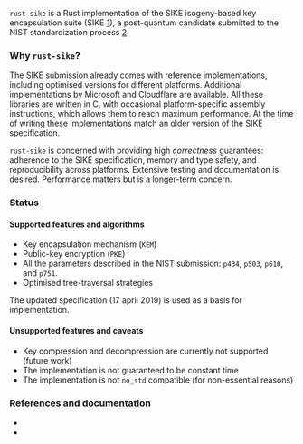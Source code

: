 `rust-sike` is a Rust implementation of the SIKE isogeny-based key encapsulation suite (SIKE [1]), a post-quantum candidate submitted to the NIST standardization process [2].

### Why `rust-sike`?

The SIKE submission already comes with reference implementations, including optimised versions for different platforms. Additional implementations by Microsoft and Cloudflare are available. All these libraries are written in C, with occasional platform-specific assembly instructions, which allows them to reach maximum performance. At the time of writing these implementations match an older version of the SIKE specification.

`rust-sike` is concerned with providing high *correctness* guarantees: adherence to the SIKE specification, memory and type safety, and reproducibility across platforms. Extensive testing and documentation is desired. Performance matters but is a longer-term concern.

### Status

#### Supported features and algorithms

* Key encapsulation mechanism (`KEM`)
* Public-key encryption (`PKE`)
* All the parameters described in the NIST submission: `p434`, `p503`, `p610`, and `p751`.
* Optimised tree-traversal strategies

The updated specification (17 april 2019) is used as a basis for implementation.

#### Unsupported features and caveats

* Key compression and decompression are currently not supported (future work)
* The implementation is not guaranteed to be constant time
* The implementation is not `no_std` compatible (for non-essential reasons)

### References and documentation

* [1]: https://sike.org/
* [2]: https://csrc.nist.gov/Projects/Post-Quantum-Cryptography
